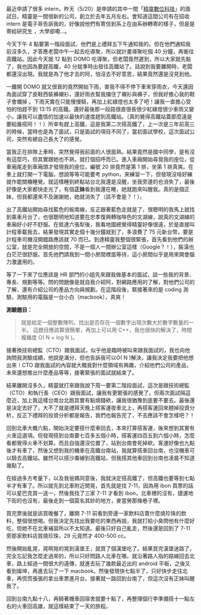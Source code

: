 <!--
[date]: 2011-05-21
[title]: Interview – 精靈數位科技 (Genie Capital) – Part I
[name]: interview-genie-capital-part-i
[tag]: interview | 面試, Genie Capital, intern | 實習
[photo]: http://i.minus.com/jD20T6e3UT1aj.jpeg
-->

最近申請了很多 intern，昨天（5/20）是申請的其中一間「[精靈數位科技][1]」的面試日。精靈是一間很新的公司，創立於去年五月左右。會知道這間公司有在招收 intern 是電子哥告訴我的，好像說他們有寄信到系上在由系辦轉寄的樣子，但是是寄給研究生  ，大學部嘞…。

今天下午 4 點要第一階段面試，他們是上禮拜五下午通知我的。但在他們通知我前沒多久，才答應老闆中午一起去吃導聚，所以就計畫導聚吃個 40 分鐘，再衝往高鐵站。因此今天就 12 點到 DOMO 吃導聚，但老闆竟然遲到，所以大家就先點了，我也因為要趕高鐵，40 分就準時出發往高鐵站了。話說到我要離開時，老闆都還沒出現。我就是為了他才去的阿，怕沒去不好意思，結果竟然還是沒見到他。

一離開 DOMO 就又很衰的竟然開始下雨，害我不得不停下車來穿雨衣，今天還因為面試穿了皮鞋西裝褲襯衫，還好雨衣幫我擋住了襯衫與褲子，但我好擔心我的鞋子會爛掉 。下雨天實在只能慢慢騎，再加上紅綠燈也太多了吧！讓我一直擔心受怕的怕趕不到 13:15 的高鐵。還好最後那一段路很直很長很少紅綠燈很少車雨又變小，讓我可以盡情的加速以最快的速度趕到高鐵站。（真的覺得高鐵站蓋那麼遠是要給誰搭阿！！）所幸有趕上高鐵，這是我第二次搭高鐵了，上一次是三年前高三的時候，當時也是為了面試，只是面試的項目不同了，當初面試學校，這次面試公司，突然有總自己長大了的感覺。

當我正在排隊上車時，突然覺得我前面的人很面熟。結果竟然是國中同學，是有沒有這麼巧，但其實跟她也不熟，就打個招呼而已。進入車廂開始尋覓我的座位，從車廂尾走到車廂頭才發現我的座位，編號 20 排竟然是第 1 排，坐第 1 排真爽。在車上就打開一下電腦，想說等等可能要考 python，來練習一下，但發現沒啥好練就作罷關機睡覺。就這樣睡到終點站台北我還是沒醒，坐我旁邊的也消失了，最後好像是大家都快走光了，有個**正妹**看到我還在睡，她就跑來叫醒我。真的是個正妹，但我都還來不及謝謝她，她就消失了（該不會是？！）。

出了高鐵站開始尋找藍色的板南線，反正跟著藍色走就是了，很聰明的我馬上就找到乘車月台了，也很聰明地知道要在忠孝復興轉咖啡色的文湖線，說真的文湖線的車廂好小好不舒服。在抵達六張犁後，我看地圖總覺得精靈好像很遠，於是直接叫計程車載我去，結果發現其實走個十幾分鐘就到了，多浪費了 75 元新台幣，要是計程車司機沒開錯路應該就 70 而已。到達精靈我整個很緊張，首先看到他們的辦公室，就是完全開放的空間，不是一個人一間辦公室這樣（Google？！），裝潢也白茫茫很舒服。首先他們請我到一間小房間裡面等待，這小房間似乎是用來開會腦力激盪用的。

等了一下來了位應該是 HR 部門的小姐先來跟我做基本的面試，談一些我的背景、專長、規劃等等。問的問題像是就自我介紹阿，對網路應用的了解，對他們公司的了解，還有介紹公司的產品方向與規劃。在這階段後，緊接著來的是 coding 測驗，測驗用的電腦是一台小白（macbook），真爽！

**測驗題目：**

> 就是給定一個整數陣列，找出是否存在一個數字出現次數大於數字數量的一半。 
> 這題目應該算很簡單，再加上可以用 C++，我也很快的解決了，時間複雜度 O( N × log N )。

接著換技術總監（CTO）跟我面試，似乎他是臨時被叫來跟我面試的，我也向他詢問我測驗成績，他說是滿分，但也告訴我可以O( N )解決，讓我決定我要把他想出來！CTO 跟我面試的內容就大概我對什麼領域有興趣，介紹他們公司的產品，未來還想推出什麼產品等等，接著緊張的面試就結束了。

結果離開沒多久，精靈就打來跟我說下周一要第二階段面試，這次是跟技術總監（CTO）和執行長（CEO）跟我面試，讓我有更緊張的感覺了。但兩次面試隔這麼近，加上我這樣台南台北跑其實有點燒錢欸，讓我很猶豫到底要不要去。最後還是決定去好了，大不了就是禮拜天晚上搭客運夜車北上，再搭客運回來翹掉投資分析，反正下禮拜的投資分析都是報告，我們也報告完了，不去應該不會怎樣吧？！

回到北車大概六點，開始決定要搭什麼車回去，本來打算搭客運，後來想到其實有火車這選項。但發現搭到台南要七百多五個小時，搭客運四百五到六個小時，怎麼看都覺得火車不划算。而且自強還沒位置了，站到台南會死掉欸。客運好像也九點後才有車了，然後又想到我的機車在高鐵台南站，我就算搭車回台南，也沒機車可以騎去高鐵站。雖然可以搭沙崙線到高鐵站，但我搭其他車回到台南也凌晨不知道幾點了。

在經過多方考量下，以及我爸媽同意後，我就決定搭高鐵了，但高鐵也要等到七點半才有車了。所以就先到北車附近閒晃，首先就是找 7-11，因為用 ibon 買票的話可以星巴克買一送一，然後我找了三家 7-11 才看到 ibon，北車裡的沒有，捷運地下街的也沒有，最後走到一個莫名其妙的地方，麥當勞那條巷子裡。

買完票後就是該買晚餐了，離開 7-11 前看到旁邊一家飲料店賣什麼燒珍珠的飲料，整個很想喝。但我決定先找出我要吃的東西再說，我就打給小臭問他有什麼好吃，但她不在北車補習所以不太知道。最後只好自己亂走，然後還是回到了 7-11 旁那家飲料店買燒珍珠，29 元竟然才 400-500 cc。

然後開始亂晃，晃啊晃的晃到漢堡王，就買了個漢堡吃了。結果買完漢堡迷路了，完全忘記我怎麼走過來的，所以只好問路人北車在哪。就沿著路人指的路線回去北車，路上經過一間很大的遠傳，就進去玩了幾款最近出的 android 平板，之後又看到燦坤，再進去玩了一下 macbook。然後發現快七點半了，只好快步走往北車，再慌慌張張的拿出車票進月台。接著就一路回到台南了，但這次沒有正妹叫醒我了。

回到台南九點十八，再騎著機車回宿舍就要十點了，再整理個行李準備搭十一點左右的火車回高雄，就這樣結束了一天的旅程。

[1]: http://geniecapital.com/



